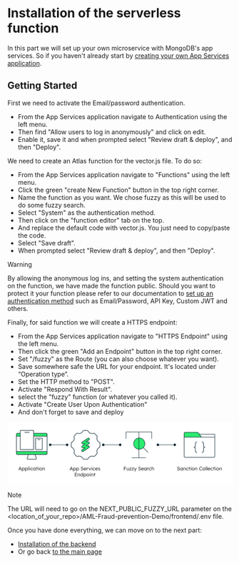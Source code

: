 # Installation of the serverless function

In this part we will set up your own microservice with MongoDB's app services. So if you haven't already start by [creating your own App Services application](https://www.mongodb.com/docs/atlas/app-services/apps/create/).

## Getting Started

First we need to activate the Email/password authentication.
- From the App Services application navigate to Authentication using the left menu.
- Then find "Allow users to log in anonymously" and click on edit.
- Enable it, save it and when prompted select "Review draft & deploy", and then "Deploy".

We need to create an Atlas function for the vector.js file. To do so:
- From the App Services application navigate to "Functions" using the left menu.
- Click the green "create New Function" button in the top right corner.
- Name the function as you want. We chose fuzzy as this will be used to do some fuzzy search.
- Select "System" as the authentication method.
- Then click on the "function editor" tab on the top.
- And replace the default code with vector.js. You just need to copy/paste the code.
- Select "Save draft". 
- When prompted select "Review draft & deploy", and then "Deploy".

> [!Warning]
> By allowing the anonymous log ins, and setting the system authentication on the function, we have made the function public. Should you want to protect it your function please refer to our documentation to [set up an authentication method](https://www.mongodb.com/docs/atlas/app-services/authentication/) such as Email/Password, API Key, Custom JWT and others.

Finally, for said function we will create a HTTPS endpoint:
- From the App Services application navigate to "HTTPS Endpoint" using the left menu.
- Then click the green "Add an Endpoint" button in the top right corner.
- Set "/fuzzy" as the Route (you can also choose whatever you want).
- Save somewhere safe the URL for your endpoint. It's located under “Operation type”.
- Set the HTTP method to "POST".
- Activate "Respond With Result".
- select the "fuzzy" function (or whatever you called it).
- Activate "Create User Upon Authentication"
- And don't forget to save and deploy

![image](./AtlasEndpoint.png)

> [!Note]
> The URL will need to go on the NEXT_PUBLIC_FUZZY_URL parameter on the <location_of_your_repo>/AML-Fraud-prevention-Demo/frontend/.env file.

Once you have done everything, we can move on to the next part:
- [Installation of the backend](../backend/)
- Or go back [to the main page](../)